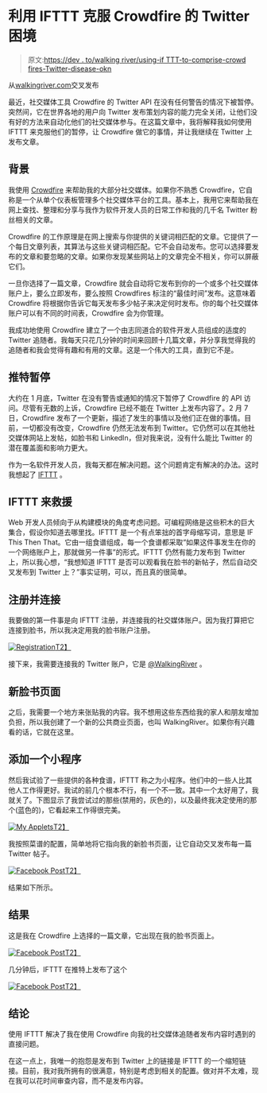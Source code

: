 # 利用 IFTTT 克服 Crowdfire 的 Twitter 困境

> 原文:[https://dev . to/walking river/using-if TTT-to-comprise-crowd fires-Twitter-disease-okn](https://dev.to/walkingriver/using-ifttt-to-overcome-crowdfires-twitter-woes-okn)

从[walkingriver.com](https://walkingriver.com/using-ifttt-to-manage-crowdfire/)交叉发布

最近，社交媒体工具 Crowdfire 的 Twitter API 在没有任何警告的情况下被暂停。突然间，它在世界各地的用户向 Twitter 发布策划内容的能力完全关闭，让他们没有好的方法来自动化他们的社交媒体参与。在这篇文章中，我将解释我如何使用 IFTTT 来克服他们的暂停，让 Crowdfire 做它的事情，并让我继续在 Twitter 上发布文章。

## [](#background)背景

我使用 [Crowdfire](https://web.crowdfireapp.com) 来帮助我的大部分社交媒体。如果你不熟悉 Crowdfire，它自称是一个从单个仪表板管理多个社交媒体平台的工具。基本上，我用它来帮助我在网上查找、整理和分享与我作为软件开发人员的日常工作和我的几千名 Twitter 粉丝相关的文章。

Crowdfire 的工作原理是在网上搜索与你提供的关键词相匹配的文章。它提供了一个每日文章列表，其算法与这些关键词相匹配。它不会自动发布。您可以选择要发布的文章和要忽略的文章。如果你发现某些网站上的文章完全不相关，你可以屏蔽它们。

一旦你选择了一篇文章，Crowdfire 就会自动将它发布到你的一个或多个社交媒体账户上，要么立即发布，要么按照 Crowdfires 标注的“最佳时间”发布。这意味着 Crowdfire 将根据你告诉它每天发布多少帖子来决定何时发布。你的每个社交媒体账户可以有不同的时间表，Crowdfire 会为你管理。

我成功地使用 Crowdfire 建立了一个由志同道合的软件开发人员组成的适度的 Twitter 追随者。我每天只花几分钟的时间来回顾十几篇文章，并分享我觉得我的追随者和我会觉得有趣和有用的文章。这是一个伟大的工具，直到它不是。

## [](#twitter-suspension)推特暂停

大约在 1 月底，Twitter 在没有警告或通知的情况下暂停了 Crowdfire 的 API 访问。尽管有无数的上诉，Crowdfire 已经不能在 Twitter 上发布内容了。2 月 7 日，Crowdfire 发布了一个更新，描述了发生的事情以及他们正在做的事情。目前，一切都没有改变，Crowdfire 仍然无法发布到 Twitter。它仍然可以在其他社交媒体网站上发帖，如脸书和 LinkedIn，但对我来说，没有什么能比 Twitter 的潜在覆盖面和影响力更大。

作为一名软件开发人员，我每天都在解决问题。这个问题肯定有解决的办法。这时我想起了 [IFTTT](https://ifttt.com/) 。

## [](#ifttt-to-the-rescue)IFTTT 来救援

Web 开发人员倾向于从构建模块的角度考虑问题。可编程网络是这些积木的巨大集合，假设你知道去哪里找。IFTTT 是一个有点笨拙的首字母缩写词，意思是 IF This Then That。它由一组食谱组成，每一个食谱都采取“如果这件事发生在你的一个网络账户上，那就做另一件事”的形式。IFTTT 仍然有能力发布到 Twitter 上，所以我心想，“我想知道 IFTTT 是否可以观看我在脸书的新帖子，然后自动交叉发布到 Twitter 上？”事实证明，可以，而且真的很简单。

## [](#register-and-connect)注册并连接

我要做的第一件事是向 IFTTT 注册，并连接我的社交媒体账户。因为我打算把它连接到脸书，所以我决定用我的脸书账户注册。

[![Registration](../Images/fa7603f65664febe9a44c83ed17e69f1.png)T2】](https://res.cloudinary.com/practicaldev/image/fetch/s--S7qkL7vK--/c_limit%2Cf_auto%2Cfl_progressive%2Cq_auto%2Cw_880/https://walkingriver.com/assets/img/ifttt-02.png)

接下来，我需要连接我的 Twitter 账户，它是 [@WalkingRiver](https://twitter.com/walkingriver) 。

## [](#new-facebook-page)新脸书页面

之后，我需要一个地方来张贴我的内容。我不想用这些东西给我的家人和朋友增加负担，所以我创建了一个新的公共商业页面，也叫 WalkingRiver。如果你有兴趣看的话，它就在这里。

## [](#add-an-applet)添加一个小程序

然后我试验了一些提供的各种食谱，IFTTT 称之为小程序。他们中的一些人比其他人工作得更好。我试的前几个根本不行，有一个不一致。其中一个太好用了，我就关了。下图显示了我尝试过的那些(禁用的，灰色的)，以及最终我决定使用的那个(蓝色的)，它看起来工作得很完美。

[![My Applets](../Images/77c9c4627f05a9f62fbc967c2195003d.png)T2】](https://res.cloudinary.com/practicaldev/image/fetch/s--UkKxsbhw--/c_limit%2Cf_auto%2Cfl_progressive%2Cq_auto%2Cw_880/https://walkingriver.com/assets/img/ifttt-03.png)

我按照菜谱的配置，简单地将它指向我的新脸书页面，让它自动交叉发布每一篇 Twitter 帖子。

[![Facebook Post](../Images/21b31d79f925c82f82d53928d6d6bddc.png)T2】](https://res.cloudinary.com/practicaldev/image/fetch/s--2r7W4m5c--/c_limit%2Cf_auto%2Cfl_progressive%2Cq_auto%2Cw_880/https://walkingriver.com/assets/img/ifttt-04.png)

结果如下所示。

## [](#results)结果

这是我在 Crowdfire 上选择的一篇文章，它出现在我的脸书页面上。

[![Facebook Post](../Images/8371aefa90af3bf653710b8c3dea5316.png)T2】](https://res.cloudinary.com/practicaldev/image/fetch/s--i6ONk8iM--/c_limit%2Cf_auto%2Cfl_progressive%2Cq_auto%2Cw_880/https://walkingriver.com/assets/img/ifttt-05.png)

几分钟后，IFTTT 在推特上发布了这个

[![Facebook Post](../Images/3225d9a1db4f49b113fb8d7e1a5e53e4.png)T2】](https://res.cloudinary.com/practicaldev/image/fetch/s--7UUqof0g--/c_limit%2Cf_auto%2Cfl_progressive%2Cq_auto%2Cw_880/https://walkingriver.com/assets/img/ifttt-06.png)

## [](#conclusion)结论

使用 IFTTT 解决了我在使用 Crowdfire 向我的社交媒体追随者发布内容时遇到的直接问题。

在这一点上，我唯一的抱怨是发布到 Twitter 上的链接是 IFTTT 的一个缩短链接。目前，我对我所拥有的很满意，特别是考虑到相关的配置。做对并不太难，现在我可以花时间审查内容，而不是发布内容。